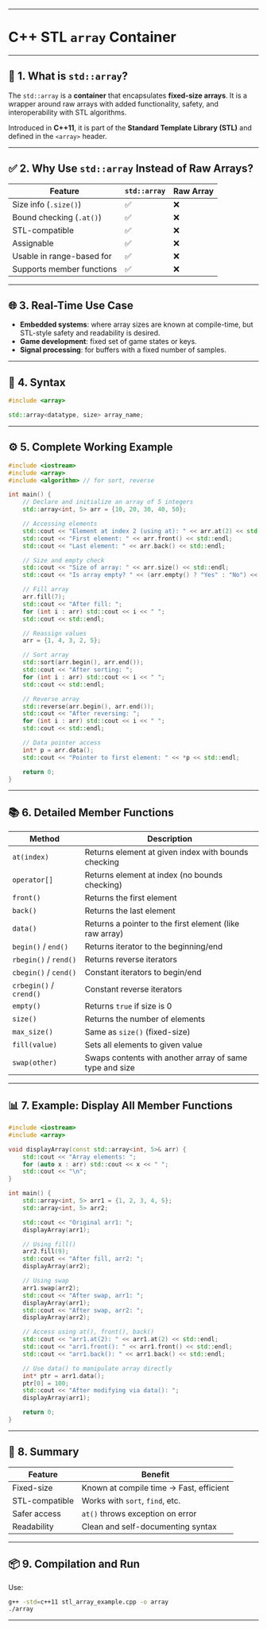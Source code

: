 
---

# **C++ STL `array` Container**

---

## 🧠 1. What is `std::array`?

The `std::array` is a **container** that encapsulates **fixed-size arrays**. It is a wrapper around raw arrays with added functionality, safety, and interoperability with STL algorithms.

Introduced in **C++11**, it is part of the **Standard Template Library (STL)** and defined in the `<array>` header.

---

## ✅ 2. Why Use `std::array` Instead of Raw Arrays?

| Feature                   | `std::array` | Raw Array |
| ------------------------- | ------------ | --------- |
| Size info (`.size()`)     | ✅            | ❌         |
| Bound checking (`.at()`)  | ✅            | ❌         |
| STL-compatible            | ✅            | ❌         |
| Assignable                | ✅            | ❌         |
| Usable in range-based for | ✅            | ❌         |
| Supports member functions | ✅            | ❌         |

---

## 🌐 3. Real-Time Use Case

* **Embedded systems**: where array sizes are known at compile-time, but STL-style safety and readability is desired.
* **Game development**: fixed set of game states or keys.
* **Signal processing**: for buffers with a fixed number of samples.

---

## 🧾 4. Syntax

```cpp
#include <array>

std::array<datatype, size> array_name;
```

---

## ⚙️ 5. Complete Working Example

```cpp
#include <iostream>
#include <array>
#include <algorithm> // for sort, reverse

int main() {
    // Declare and initialize an array of 5 integers
    std::array<int, 5> arr = {10, 20, 30, 40, 50};

    // Accessing elements
    std::cout << "Element at index 2 (using at): " << arr.at(2) << std::endl;
    std::cout << "First element: " << arr.front() << std::endl;
    std::cout << "Last element: " << arr.back() << std::endl;

    // Size and empty check
    std::cout << "Size of array: " << arr.size() << std::endl;
    std::cout << "Is array empty? " << (arr.empty() ? "Yes" : "No") << std::endl;

    // Fill array
    arr.fill(7);
    std::cout << "After fill: ";
    for (int i : arr) std::cout << i << " ";
    std::cout << std::endl;

    // Reassign values
    arr = {1, 4, 3, 2, 5};

    // Sort array
    std::sort(arr.begin(), arr.end());
    std::cout << "After sorting: ";
    for (int i : arr) std::cout << i << " ";
    std::cout << std::endl;

    // Reverse array
    std::reverse(arr.begin(), arr.end());
    std::cout << "After reversing: ";
    for (int i : arr) std::cout << i << " ";
    std::cout << std::endl;

    // Data pointer access
    int* p = arr.data();
    std::cout << "Pointer to first element: " << *p << std::endl;

    return 0;
}
```

---

## 📚 6. Detailed Member Functions

| Method                  | Description                                             |
| ----------------------- | ------------------------------------------------------- |
| `at(index)`             | Returns element at given index with bounds checking     |
| `operator[]`            | Returns element at index (no bounds checking)           |
| `front()`               | Returns the first element                               |
| `back()`                | Returns the last element                                |
| `data()`                | Returns a pointer to the first element (like raw array) |
| `begin()` / `end()`     | Returns iterator to the beginning/end                   |
| `rbegin()` / `rend()`   | Returns reverse iterators                               |
| `cbegin()` / `cend()`   | Constant iterators to begin/end                         |
| `crbegin()` / `crend()` | Constant reverse iterators                              |
| `empty()`               | Returns `true` if size is 0                             |
| `size()`                | Returns the number of elements                          |
| `max_size()`            | Same as `size()` (fixed-size)                           |
| `fill(value)`           | Sets all elements to given value                        |
| `swap(other)`           | Swaps contents with another array of same type and size |

---

## 📊 7. Example: Display All Member Functions

```cpp
#include <iostream>
#include <array>

void displayArray(const std::array<int, 5>& arr) {
    std::cout << "Array elements: ";
    for (auto x : arr) std::cout << x << " ";
    std::cout << "\n";
}

int main() {
    std::array<int, 5> arr1 = {1, 2, 3, 4, 5};
    std::array<int, 5> arr2;

    std::cout << "Original arr1: ";
    displayArray(arr1);

    // Using fill()
    arr2.fill(9);
    std::cout << "After fill, arr2: ";
    displayArray(arr2);

    // Using swap
    arr1.swap(arr2);
    std::cout << "After swap, arr1: ";
    displayArray(arr1);
    std::cout << "After swap, arr2: ";
    displayArray(arr2);

    // Access using at(), front(), back()
    std::cout << "arr1.at(2): " << arr1.at(2) << std::endl;
    std::cout << "arr1.front(): " << arr1.front() << std::endl;
    std::cout << "arr1.back(): " << arr1.back() << std::endl;

    // Use data() to manipulate array directly
    int* ptr = arr1.data();
    ptr[0] = 100;
    std::cout << "After modifying via data(): ";
    displayArray(arr1);

    return 0;
}
```

---

## 💬 8. Summary

| Feature        | Benefit                                 |
| -------------- | --------------------------------------- |
| Fixed-size     | Known at compile time → Fast, efficient |
| STL-compatible | Works with `sort`, `find`, etc.         |
| Safer access   | `at()` throws exception on error        |
| Readability    | Clean and self-documenting syntax       |

---

## 📦 9. Compilation and Run

Use:

```bash
g++ -std=c++11 stl_array_example.cpp -o array
./array
```

---

